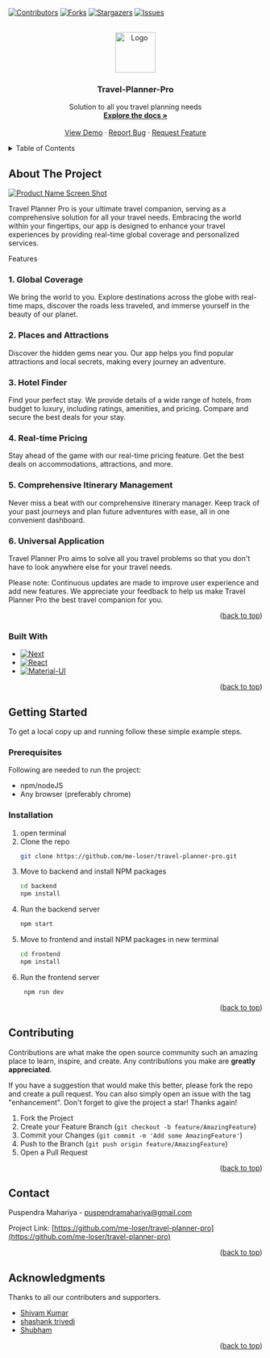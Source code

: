 <!-- Improved compatibility of back to top link: See: https://github.com/othneildrew/Best-README-Template/pull/73 -->

<a name="readme-top"></a>

<!--
*** Thanks for checking out the Best-README-Template. If you have a suggestion
*** that would make this better, please fork the repo and create a pull request
*** or simply open an issue with the tag "enhancement".
*** Don't forget to give the project a star!
*** Thanks again! Now go create something AMAZING! :D
-->

<!-- PROJECT SHIELDS -->
<!--
*** I'm using markdown "reference style" links for readability.
*** Reference links are enclosed in brackets [ ] instead of parentheses ( ).
*** See the bottom of this document for the declaration of the reference variables
*** for contributors-url, forks-url, etc. This is an optional, concise syntax you may use.
*** https://www.markdownguide.org/basic-syntax/#reference-style-links
-->

[![Contributors][contributors-shield]][contributors-url]
[![Forks][forks-shield]][forks-url]
[![Stargazers][stars-shield]][stars-url]
[![Issues][issues-shield]][issues-url]

<!-- PROJECT LOGO -->
<br />
<div align="center">
  <a href="https://github.com/me-loser/travel-planner-pro">
    <img src="images/logo.png" alt="Logo" width="80" height="80">
  </a>

<h3 align="center">Travel-Planner-Pro</h3>

  <p align="center">
    Solution to all you travel planning needs
    <br />
    <a href="https://github.com/me-loser/travel-planner-pro"><strong>Explore the docs »</strong></a>
    <br />
    <br />
    <a href="https://github.com/me-loser/travel-planner-pro">View Demo</a>
    ·
    <a href="https://github.com/me-loser/travel-planner-pro/issues">Report Bug</a>
    ·
    <a href="https://github.com/me-loser/travel-planner-pro/issues">Request Feature</a>
  </p>
</div>

<!-- TABLE OF CONTENTS -->
<details>
  <summary>Table of Contents</summary>
  <ol>
    <li>
      <a href="#about-the-project">About The Project</a>
      <ul>
        <li><a href="#built-with">Built With</a></li>
      </ul>
    </li>
    <li>
      <a href="#getting-started">Getting Started</a>
      <ul>
        <li><a href="#prerequisites">Prerequisites</a></li>
        <li><a href="#installation">Installation</a></li>
      </ul>
    </li>
    <li><a href="#usage">Usage</a></li>
    <li><a href="#roadmap">Roadmap</a></li>
    <li><a href="#contributing">Contributing</a></li>
    <li><a href="#license">License</a></li>
    <li><a href="#contact">Contact</a></li>
    <li><a href="#acknowledgments">Acknowledgments</a></li>
  </ol>
</details>

<!-- ABOUT THE PROJECT -->

## About The Project

[![Product Name Screen Shot][product-screenshot]](https://example.com)

Travel Planner Pro is your ultimate travel companion, serving as a comprehensive solution for all your travel needs. Embracing the world within your fingertips, our app is designed to enhance your travel experiences by providing real-time global coverage and personalized services.

Features

### 1. Global Coverage

We bring the world to you. Explore destinations across the globe with real-time maps, discover the roads less traveled, and immerse yourself in the beauty of our planet.

### 2. Places and Attractions

Discover the hidden gems near you. Our app helps you find popular attractions and local secrets, making every journey an adventure.

### 3. Hotel Finder

Find your perfect stay. We provide details of a wide range of hotels, from budget to luxury, including ratings, amenities, and pricing. Compare and secure the best deals for your stay.

### 4. Real-time Pricing

Stay ahead of the game with our real-time pricing feature. Get the best deals on accommodations, attractions, and more.

### 5. Comprehensive Itinerary Management

Never miss a beat with our comprehensive itinerary manager. Keep track of your past journeys and plan future adventures with ease, all in one convenient dashboard.

### 6. Universal Application

Travel Planner Pro aims to solve all you travel problems so that you don't have to look anywhere else for your travel needs.

Please note: Continuous updates are made to improve user experience and add new features. We appreciate your feedback to help us make Travel Planner Pro the best travel companion for you.

<p align="right">(<a href="#readme-top">back to top</a>)</p>

### Built With

- [![Next][next.js]][next-url]
- [![React][react.js]][react-url]
- [![Material-UI][material-ui.js]][material-ui-url]

<p align="right">(<a href="#readme-top">back to top</a>)</p>

<!-- GETTING STARTED -->

## Getting Started

To get a local copy up and running follow these simple example steps.

### Prerequisites

Following are needed to run the project:

- npm/nodeJS
- Any browser (preferably chrome)

### Installation

1. open terminal
2. Clone the repo
   ```sh
   git clone https://github.com/me-loser/travel-planner-pro.git
   ```
3. Move to backend and install NPM packages
   ```sh
   cd backend
   npm install
   ```
4. Run the backend server
   ```sh
   npm start
   ```
5. Move to frontend and install NPM packages in new terminal
   ```sh
   cd frontend
   npm install
   ```
6. Run the frontend server
   ```sh
    npm run dev
   ```

<p align="right">(<a href="#readme-top">back to top</a>)</p>

<!-- CONTRIBUTING -->

## Contributing

Contributions are what make the open source community such an amazing place to learn, inspire, and create. Any contributions you make are **greatly appreciated**.

If you have a suggestion that would make this better, please fork the repo and create a pull request. You can also simply open an issue with the tag "enhancement".
Don't forget to give the project a star! Thanks again!

1. Fork the Project
2. Create your Feature Branch (`git checkout -b feature/AmazingFeature`)
3. Commit your Changes (`git commit -m 'Add some AmazingFeature'`)
4. Push to the Branch (`git push origin feature/AmazingFeature`)
5. Open a Pull Request

<p align="right">(<a href="#readme-top">back to top</a>)</p>

<!-- CONTACT -->

## Contact

Puspendra Mahariya - puspendramahariya@gmail.com

Project Link: [https://github.com/me-loser/travel-planner-pro](https://github.com/me-loser/travel-planner-pro)

<p align="right">(<a href="#readme-top">back to top</a>)</p>

<!-- ACKNOWLEDGMENTS -->

## Acknowledgments

Thanks to all our contributers and supporters.

- [Shivam Kumar](https://github.com/shivam6862)
- [shashank trivedi](https://github.com/lordshashank)
- [Shubham](https://github.com/shukabum)

<p align="right">(<a href="#readme-top">back to top</a>)</p>

<!-- MARKDOWN LINKS & IMAGES -->
<!-- https://www.markdownguide.org/basic-syntax/#reference-style-links -->

[contributors-shield]: https://img.shields.io/github/contributors/me-loser/travel-planner-pro.svg?style=for-the-badge
[contributors-url]: https://github.com/me-loser/travel-planner-pro/graphs/contributors
[forks-shield]: https://img.shields.io/github/forks/me-loser/travel-planner-pro.svg?style=for-the-badge
[forks-url]: https://github.com/me-loser/travel-planner-pro/network/members
[stars-shield]: https://img.shields.io/github/stars/me-loser/travel-planner-pro.svg?style=for-the-badge
[stars-url]: https://github.com/me-loser/travel-planner-pro/stargazers
[issues-shield]: https://img.shields.io/github/issues/me-loser/travel-planner-pro.svg?style=for-the-badge
[issues-url]: https://github.com/me-loser/travel-planner-pro/issues
[license-shield]: https://img.shields.io/github/license/me-loser/travel-planner-pro.svg?style=for-the-badge
[license-url]: https://github.com/me-loser/travel-planner-pro/blob/master/LICENSE.txt
[linkedin-shield]: https://img.shields.io/badge/-LinkedIn-black.svg?style=for-the-badge&logo=linkedin&colorB=555
[linkedin-url]: https://linkedin.com/in/linkedin_username
[product-screenshot]: images/screenshot.png
[next.js]: https://img.shields.io/badge/next.js-000000?style=for-the-badge&logo=nextdotjs&logoColor=white
[next-url]: https://nextjs.org/
[react.js]: https://img.shields.io/badge/React-20232A?style=for-the-badge&logo=react&logoColor=61DAFB
[react-url]: https://reactjs.org/
[material-ui.js]: https://img.shields.io/badge/Material--UI-0081CB?style=for-the-badge&logo=material-ui&logoColor=white
[material-ui-url]: https://mui.com/
[vue.js]: https://img.shields.io/badge/Vue.js-35495E?style=for-the-badge&logo=vuedotjs&logoColor=4FC08D
[vue-url]: https://vuejs.org/
[angular.io]: https://img.shields.io/badge/Angular-DD0031?style=for-the-badge&logo=angular&logoColor=white
[angular-url]: https://angular.io/
[svelte.dev]: https://img.shields.io/badge/Svelte-4A4A55?style=for-the-badge&logo=svelte&logoColor=FF3E00
[svelte-url]: https://svelte.dev/
[laravel.com]: https://img.shields.io/badge/Laravel-FF2D20?style=for-the-badge&logo=laravel&logoColor=white
[laravel-url]: https://laravel.com
[bootstrap.com]: https://img.shields.io/badge/Bootstrap-563D7C?style=for-the-badge&logo=bootstrap&logoColor=white
[bootstrap-url]: https://getbootstrap.com
[jquery.com]: https://img.shields.io/badge/jQuery-0769AD?style=for-the-badge&logo=jquery&logoColor=white
[jquery-url]: https://jquery.com
